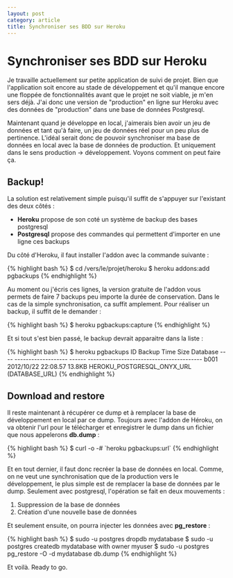 ```yaml
---
layout: post
category: article 
title: Synchroniser ses BDD sur Heroku
---
```


# Synchroniser ses BDD sur Heroku

Je travaille actuellement sur petite application de suivi de projet. Bien que l'application soit encore au stade de développement et qu'il manque encore une floppée de fonctionnalités avant que le projet ne soit viable, je m'en sers déjà. J'ai donc une version de "production" en ligne sur Heroku avec des données de "production" dans une base de données Postgresql. 

Maintenant quand je développe en local, j'aimerais bien avoir un jeu de données et tant qu'à faire, un jeu de données réel pour un peu plus de pertinence. L'idéal serait donc de pouvoir synchroniser ma base de données en local avec la base de données de production. Et uniquement dans le sens production -> développement. Voyons comment on peut faire ça. 


## Backup!

La solution est relativement simple puisqu'il suffit de s'appuyer sur l'existant des deux côtés : 

* **Heroku** propose de son coté  un système de backup des bases postgresql
* **Postgresql** propose des commandes qui permettent d'importer en une ligne ces backups

Du côté d'Heroku, il faut installer l'addon avec la commande suivante : 

<div class="syntax">
{% highlight bash %}
$ cd /vers/le/projet/heroku
$ heroku addons:add pgbackups
{% endhighlight %}
</div>

Au moment ou j'écris ces lignes, la version gratuite de l'addon vous permets de faire 7 backups peu importe la durée de conservation. Dans le cas de la simple synchronisation, ca suffit amplement. Pour réaliser un backup, il suffit de le demander : 

<div class="syntax">
{% highlight bash %}
$ heroku pgbackups:capture
{% endhighlight %}
</div>

Et si tout s'est bien passé, le backup devrait apparaitre dans la liste : 

<div class="syntax">
{% highlight bash %}
$ heroku pgbackups
ID    Backup Time          Size    Database
----  -------------------  ------  -----------------------------------------
b001  2012/10/22 22:08.57  13.8KB  HEROKU_POSTGRESQL_ONYX_URL (DATABASE_URL)
{% endhighlight %}
</div>


## Download and restore

Il reste maintenant à récupérer ce dump et à remplacer la base de développement en local par ce dump. Toujours avec l'addon de Héroku, on va obtenir l'url pour le télécharger et enregistrer le dump dans un fichier que nous appelerons **db.dump** :

<div class="syntax">
{% highlight bash %}
$ curl -o -# `heroku pgbackups:url`
{% endhighlight %}
</div>

Et en tout dernier, il faut donc recréer la base de données en local. Comme, on ne veut une synchronisation que de la production vers le développement, le plus simple est de remplacer la base de données par le dump. Seulement avec postgresql, l'opération se fait en deux mouvements : 

1. Suppression de la base de données 
2. Création d'une nouvelle base de données

Et seulement ensuite, on pourra injecter les données avec **pg_restore** :

<div class="syntax">
{% highlight bash %}
$ sudo -u postgres dropdb mydatabase
$ sudo -u postgres createdb mydatabase with owner myuser
$ sudo -u postgres pg_restore -O -d mydatabase db.dump
{% endhighlight %}
</div>

Et voilà. Ready to go.